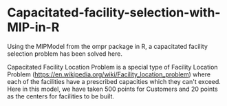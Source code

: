 # Capacitated-facility-selection-with-MIP-in-R
Using the MIPModel from the ompr package in R, a capacitated facility selection problem has been solved here.

Capacitated Facility Location Problem is a special type of Facility Location Problem (https://en.wikipedia.org/wiki/Facility_location_problem) where each of the facilities have a prescribed capacities which they can't exceed. Here in this model, we have taken 500 points for Customers and 20 points as the centers for facilities to be built.
